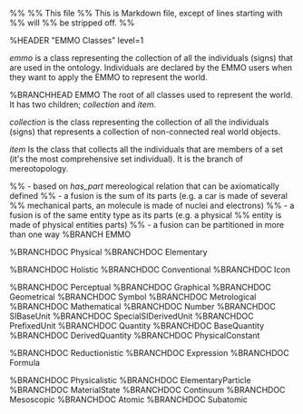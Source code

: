 %%
%% This file
%% This is Markdown file, except of lines starting with %% will
%% be stripped off.
%%

%HEADER "EMMO Classes"    level=1

*emmo* is a class representing the collection of all the individuals
(signs) that are used in the ontology. Individuals are declared by the
EMMO users when they want to apply the EMMO to represent the world.


%BRANCHHEAD EMMO
The root of all classes used to represent the world.  It has two children;
*collection* and *item*.

*collection* is the class representing the collection of all the
individuals (signs) that represents a collection of non-connected real world
objects.

*item* Is the class that collects all the individuals that are members
of a set (it's the most comprehensive set individual).  It is the
branch of mereotopology.

%% - based on *has_part* mereological relation that can be axiomatically defined
%% - a fusion is the sum of its parts (e.g. a car is made of several
%%   mechanical parts, an molecule is made of nuclei and electrons)
%% - a fusion is of the same entity type as its parts (e.g. a physical
%%   entity is made of physical entities parts)
%% - a fusion can be partitioned in more than one way
%BRANCH EMMO


%BRANCHDOC Physical
%BRANCHDOC Elementary


%BRANCHDOC Holistic
%BRANCHDOC Conventional
%BRANCHDOC Icon


%BRANCHDOC Perceptual
%BRANCHDOC Graphical
%BRANCHDOC Geometrical
%BRANCHDOC Symbol
%BRANCHDOC Metrological
%BRANCHDOC Mathematical
%BRANCHDOC Number
%BRANCHDOC SIBaseUnit
%BRANCHDOC SpecialSIDerivedUnit
%BRANCHDOC PrefixedUnit
%BRANCHDOC Quantity
%BRANCHDOC BaseQuantity
%BRANCHDOC DerivedQuantity
%BRANCHDOC PhysicalConstant


%BRANCHDOC Reductionistic
%BRANCHDOC Expression
%BRANCHDOC Formula

%BRANCHDOC Physicalistic
%BRANCHDOC ElementaryParticle
%BRANCHDOC MaterialState
%BRANCHDOC Continuum
%BRANCHDOC Mesoscopic
%BRANCHDOC Atomic
%BRANCHDOC Subatomic

